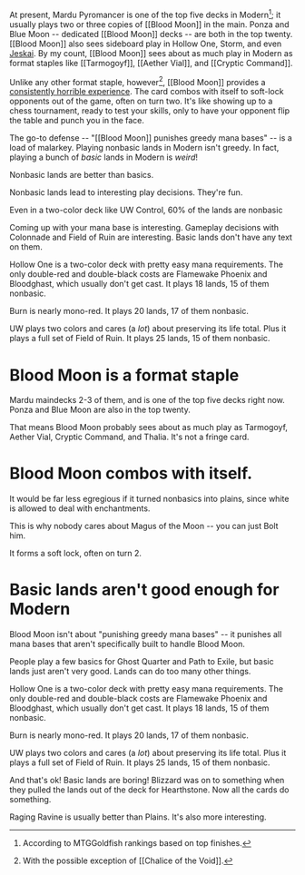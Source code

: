 At present, Mardu Pyromancer is one of the top five decks in Modern[^1]; it usually plays two or three copies of [[Blood Moon]] in the main. Ponza and Blue Moon -- dedicated [[Blood Moon]] decks -- are both in the top twenty. [[Blood Moon]] also sees sideboard play in Hollow One, Storm, and even [Jeskai](http://www.starcitygames.com/decks/121783). By my count, [[Blood Moon]] sees about as much play in Modern as format staples like [[Tarmogoyf]], [[Aether Vial]], and [[Cryptic Command]]. 

[^1]: According to MTGGoldfish rankings based on top finishes. 

Unlike any other format staple, however[^2], [[Blood Moon]] provides a [consistently horrible experience](https://twitter.com/MtGMatthias/status/1008420646450278401). The card combos with itself to soft-lock opponents out of the game, often on turn two. It's like showing up to a chess tournament, ready to test your skills, only to have your opponent flip the table and punch you in the face. 

[^2]: With the possible exception of [[Chalice of the Void]]. 




The go-to defense -- "[[Blood Moon]] punishes greedy mana bases" -- is a load of malarkey. Playing nonbasic lands in Modern isn't greedy. In fact, playing a bunch of *basic* lands in Modern is *weird*! 

Nonbasic lands are better than basics. 

Nonbasic lands lead to interesting play decisions. They're fun. 



Even in a two-color deck like UW Control, 60% of the lands are nonbasic



Coming up with your mana base is interesting. Gameplay decisions with Colonnade and Field of Ruin are interesting. Basic lands don't have any text on them. 




Hollow One is a two-color deck with pretty easy mana requirements. The only double-red and double-black costs are Flamewake Phoenix and Bloodghast, which usually don't get cast. It plays 18 lands, 15 of them nonbasic. 

Burn is nearly mono-red. It plays 20 lands, 17 of them nonbasic. 

UW plays two colors and cares (a *lot*) about preserving its life total. Plus it plays a full set of Field of Ruin. It plays 25 lands, 15 of them nonbasic. 



















# Blood Moon is a format staple

Mardu maindecks 2-3 of them, and is one of the top five decks right now. Ponza and Blue Moon are also in the top twenty. 

That means Blood Moon probably sees about as much play as Tarmogoyf, Aether Vial, Cryptic Command, and Thalia. It's not a fringe card. 


# Blood Moon combos with itself. 

It would be far less egregious if it turned nonbasics into plains, since white is allowed to deal with enchantments. 

This is why nobody cares about Magus of the Moon -- you can just Bolt him. 

It forms a soft lock, often on turn 2. 


# Basic lands aren't good enough for Modern

Blood Moon isn't about "punishing greedy mana bases" -- it punishes all mana bases that aren't specifically built to handle Blood Moon. 

People play a few basics for Ghost Quarter and Path to Exile, but basic lands just aren't very good. Lands can do too many other things. 

Hollow One is a two-color deck with pretty easy mana requirements. The only double-red and double-black costs are Flamewake Phoenix and Bloodghast, which usually don't get cast. It plays 18 lands, 15 of them nonbasic. 

Burn is nearly mono-red. It plays 20 lands, 17 of them nonbasic. 

UW plays two colors and cares (a *lot*) about preserving its life total. Plus it plays a full set of Field of Ruin. It plays 25 lands, 15 of them nonbasic. 

And that's ok! Basic lands are boring! Blizzard was on to something when they pulled the lands out of the deck for Hearthstone. Now all the cards do something. 

Raging Ravine is usually better than Plains. It's also more interesting. 

